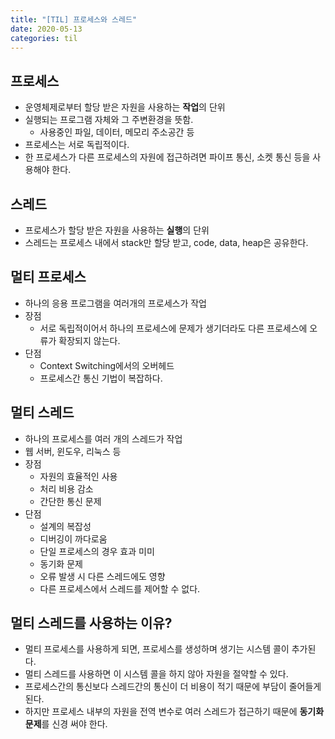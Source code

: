 ```yaml
---
title: "[TIL] 프로세스와 스레드"
date: 2020-05-13
categories: til
---
```


## 프로세스
- 운영체제로부터 할당 받은 자원을 사용하는 **작업**의 단위
- 실행되는 프로그램 자체와 그 주변환경을 뜻함.
  - 사용중인 파일, 데이터, 메모리 주소공간 등
- 프로세스는 서로 독립적이다.
- 한 프로세스가 다른 프로세스의 자원에 접근하려면 파이프 통신, 소켓 통신 등을 사용해야 한다.

## 스레드
- 프로세스가 할당 받은 자원을 사용하는 **실행**의 단위
- 스레드는 프로세스 내에서 stack만 할당 받고, code, data, heap은 공유한다.

## 멀티 프로세스
- 하나의 응용 프로그램을 여러개의 프로세스가 작업
- 장점
  - 서로 독립적이어서 하나의 프로세스에 문제가 생기더라도 다른 프로세스에 오류가 확장되지 않는다.
- 단점
  - Context Switching에서의 오버헤드
  - 프로세스간 통신 기법이 복잡하다.

## 멀티 스레드
- 하나의 프로세스를 여러 개의 스레드가 작업
- 웹 서버, 윈도우, 리눅스 등
- 장점
  - 자원의 효율적인 사용
  - 처리 비용 감소
  - 간단한 통신 문제
- 단점
  - 설계의 복잡성
  - 디버깅이 까다로움
  - 단일 프로세스의 경우 효과 미미
  - 동기화 문제
  - 오류 발생 시 다른 스레드에도 영향
  - 다른 프로세스에서 스레드를 제어할 수 없다.

## 멀티 스레드를 사용하는 이유?
- 멀티 프로세스를 사용하게 되면, 프로세스를 생성하며 생기는 시스템 콜이 추가된다.
- 멀티 스레드를 사용하면 이 시스템 콜을 하지 않아 자원을 절약할 수 있다.
- 프로세스간의 통신보다 스레드간의 통신이 더 비용이 적기 때문에 부담이 줄어들게 된다.
- 하지만 프로세스 내부의 자원을 전역 변수로 여러 스레드가 접근하기 때문에 **동기화 문제**를 신경 써야 한다.
